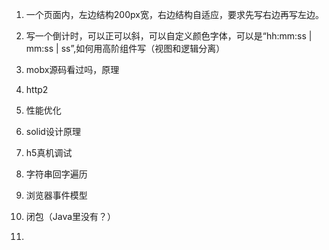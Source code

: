 1. 一个页面内，左边结构200px宽，右边结构自适应，要求先写右边再写左边。
2. 写一个倒计时，可以正可以斜，可以自定义颜色字体，可以是“hh:mm:ss | mm:ss | ss”,如何用高阶组件写（视图和逻辑分离）
3. mobx源码看过吗，原理
4. http2
5. 性能优化
6. solid设计原理

7. h5真机调试
8. 字符串回字遍历
9. 浏览器事件模型
10. 闭包（Java里没有？）
11. 